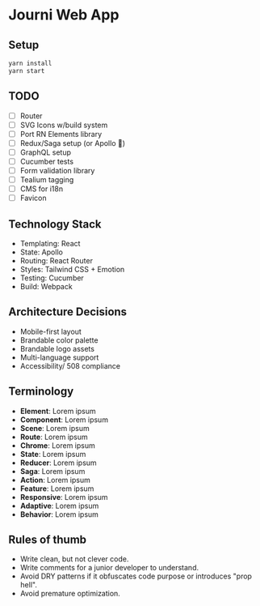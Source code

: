 # Journi Web App

## Setup

```bash
yarn install
yarn start
```

## TODO

-   [ ] Router
-   [ ] SVG Icons w/build system
-   [ ] Port RN Elements library
-   [ ] Redux/Saga setup (or Apollo 🤔)
-   [ ] GraphQL setup
-   [ ] Cucumber tests
-   [ ] Form validation library
-   [ ] Tealium tagging
-   [ ] CMS for i18n
-   [ ] Favicon

## Technology Stack

-   Templating: React
-   State: Apollo
-   Routing: React Router
-   Styles: Tailwind CSS + Emotion
-   Testing: Cucumber
-   Build: Webpack

## Architecture Decisions

-   Mobile-first layout
-   Brandable color palette
-   Brandable logo assets
-   Multi-language support
-   Accessibility/ 508 compliance

## Terminology

-   **Element**: Lorem ipsum
-   **Component**: Lorem ipsum
-   **Scene**: Lorem ipsum
-   **Route**: Lorem ipsum
-   **Chrome**: Lorem ipsum
-   **State**: Lorem ipsum
-   **Reducer**: Lorem ipsum
-   **Saga**: Lorem ipsum
-   **Action**: Lorem ipsum
-   **Feature**: Lorem ipsum
-   **Responsive**: Lorem ipsum
-   **Adaptive**: Lorem ipsum
-   **Behavior**: Lorem ipsum

## Rules of thumb

-   Write clean, but not clever code.
-   Write comments for a junior developer to understand.
-   Avoid DRY patterns if it obfuscates code purpose or introduces "prop hell".
-   Avoid premature optimization.
